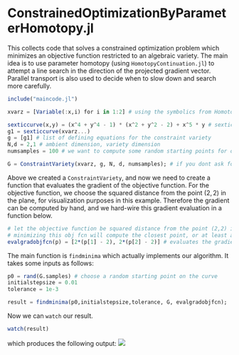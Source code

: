 # ConstrainedOptimizationByParameterHomotopy.jl

This collects code that solves a constrained optimization problem which minimizes an objective function restricted to an algebraic variety.
The main idea is to use parameter homotopy (using `HomotopyContinuation.jl`) to attempt a line search in the direction of the projected gradient vector.
Parallel transport is also used to decide when to slow down and search more carefully.

```julia
include("maincode.jl")

xvarz = [Variable(:x,i) for i in 1:2] # using the symbolics from HomotopyContinuation.jl

sexticcurve(x,y) = (x^4 + y^4 - 1) * (x^2 + y^2 - 2) + x^5 * y # sextic curve
g1 = sexticcurve(xvarz...)
g = [g1] # list of defining equations for the constraint variety
N,d = 2,1 # ambient dimension, variety dimension
numsamples = 100 # we want to compute some random starting points for our optimization problem

G = ConstraintVariety(xvarz, g, N, d, numsamples); # if you dont ask for samples, it will not compute them.
```

Above we created a `ConstraintVariety`, and now we need to create a function that evaluates the gradient of the objective function.
For the objective function, we choose the squared distance from the point $(2,2)$ in the plane, for visualization purposes in this example.
Therefore the gradient can be computed by hand, and we hard-wire this gradient evaluation in a function below.
```julia
# let the objective function be squared distance from the point (2,2) in the plane
# minimizing this obj fcn will compute the closest point, or at least a locally closest point
evalgradobjfcn(p) = [2*(p[1] - 2), 2*(p[2] - 2)] # evaluates the gradient of the objective function
```

The main function is `findminima` which actually implements our algorithm. It takes some inputs as follows:
```julia
p0 = rand(G.samples) # choose a random starting point on the curve
initialstepsize = 0.01
tolerance = 1e-3

result = findminima(p0,initialstepsize,tolerance, G, evalgradobjfcn);
```

Now we can `watch` our result.
```julia
watch(result)
```
which produces the following output:
![](watch2021-04-20T11/29/41.721.gif)
